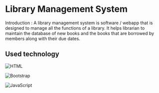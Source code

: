 
# Library Management System 
Introduction : 
A library management system is software / webapp  that is designed to manage all the functions of a library. It helps librarian to maintain the database of new books and the books that are borrowed by members along with their due dates.



## Used technology
![ HTML](https://img.shields.io/badge/HTML-Hyper%20text%20transfer%20protocol-orange)

![ Bootstrap ](https://img.shields.io/badge/Bootstrap-potent%20front--end%20framework%20used%20to%20create%20modern%20websites%20and%20web%20apps-brightgreen)

![ JavaScript ](https://img.shields.io/badge/JavaScript-JavaScript%20adds%20behavior%20to%20web%20pages-yellow)

